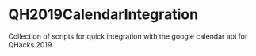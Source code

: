 # QH2019CalendarIntegration

Collection of scripts for quick integration with the google calendar api for QHacks 2019.
